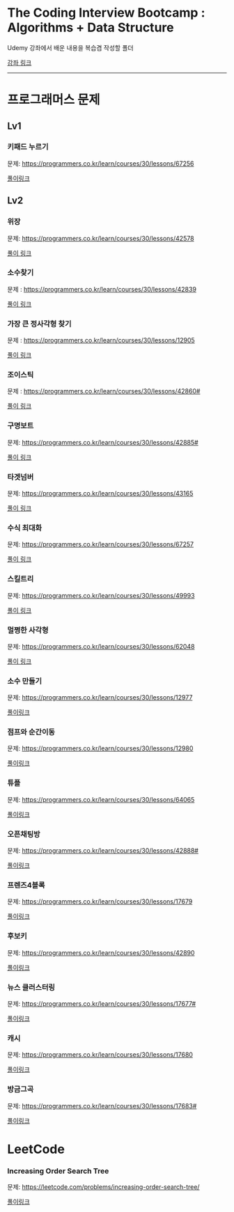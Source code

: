 # The Coding Interview Bootcamp : Algorithms + Data Structure

Udemy 강좌에서 배운 내용을 복습겸 작성할 폴더

[강좌 링크](https://www.udemy.com/course/coding-interview-bootcamp-algorithms-and-data-structure/)

---

# 프로그래머스 문제

## Lv1

### 키패드 누르기

문제: https://programmers.co.kr/learn/courses/30/lessons/67256

[풀이링크](https://github.com/hayoung123/Algorithm-Challenge/blob/master/%ED%94%84%EB%A1%9C%EA%B7%B8%EB%9E%98%EB%A8%B8%EC%8A%A4/Lv1/%ED%82%A4%ED%8C%A8%EB%93%9C%20%EB%88%84%EB%A5%B4%EA%B8%B0.js)

## Lv2

### 위장

문제: https://programmers.co.kr/learn/courses/30/lessons/42578

[풀이 링크](https://github.com/hayoung123/Algorithm-Challenge/blob/master/%ED%94%84%EB%A1%9C%EA%B7%B8%EB%9E%98%EB%A8%B8%EC%8A%A4/Lv2/lv2-%EC%9C%84%EC%9E%A5.js)

### 소수찾기

문제 : https://programmers.co.kr/learn/courses/30/lessons/42839

[풀이 링크](https://github.com/hayoung123/Algorithm-Challenge/blob/master/%ED%94%84%EB%A1%9C%EA%B7%B8%EB%9E%98%EB%A8%B8%EC%8A%A4/Lv2/%EC%86%8C%EC%88%98%EC%B0%BE%EA%B8%B0.js)

### 가장 큰 정사각형 찾기

문제 : https://programmers.co.kr/learn/courses/30/lessons/12905

[풀이 링크](https://github.com/hayoung123/Algorithm-Challenge/blob/master/%ED%94%84%EB%A1%9C%EA%B7%B8%EB%9E%98%EB%A8%B8%EC%8A%A4/Lv2/%EA%B0%80%EC%9E%A5%ED%81%B0%20%EC%A0%95%EC%82%AC%EA%B0%81%ED%98%95%20%EC%B0%BE%EA%B8%B0.js)

### 조이스틱

문제 : https://programmers.co.kr/learn/courses/30/lessons/42860#

[풀이 링크](https://github.com/hayoung123/Algorithm-Challenge/blob/master/%ED%94%84%EB%A1%9C%EA%B7%B8%EB%9E%98%EB%A8%B8%EC%8A%A4/Lv2/%EC%A1%B0%EC%9D%B4%EC%8A%A4%ED%8B%B1.js)

### 구명보트

문제: https://programmers.co.kr/learn/courses/30/lessons/42885#

[풀이 링크](https://github.com/hayoung123/Algorithm-Challenge/blob/master/%ED%94%84%EB%A1%9C%EA%B7%B8%EB%9E%98%EB%A8%B8%EC%8A%A4/Lv2/%EA%B5%AC%EB%AA%85%EB%B3%B4%ED%8A%B8.js)

### 타겟넘버

문제: https://programmers.co.kr/learn/courses/30/lessons/43165

[풀이 링크](https://github.com/hayoung123/Algorithm-Challenge/blob/master/%ED%94%84%EB%A1%9C%EA%B7%B8%EB%9E%98%EB%A8%B8%EC%8A%A4/Lv2/%ED%83%80%EA%B2%9F%EB%84%98%EB%B2%84.js)

### 수식 최대화

문제: https://programmers.co.kr/learn/courses/30/lessons/67257

[풀이 링크](https://github.com/hayoung123/Algorithm-Challenge/blob/master/%ED%94%84%EB%A1%9C%EA%B7%B8%EB%9E%98%EB%A8%B8%EC%8A%A4/Lv2/%EC%88%98%EC%8B%9D%20%EC%B5%9C%EB%8C%80%ED%99%94.js)

### 스킬트리

문제: https://programmers.co.kr/learn/courses/30/lessons/49993

[풀이 링크](https://velog.io/@proshy/%ED%94%84%EB%A1%9C%EA%B7%B8%EB%9E%98%EB%A8%B8%EC%8A%A4JS%EC%8A%A4%ED%82%AC%ED%8A%B8%EB%A6%AC)

### 멀쩡한 사각형

문제: https://programmers.co.kr/learn/courses/30/lessons/62048

[풀이 링크](https://velog.io/@proshy/%ED%94%84%EB%A1%9C%EA%B7%B8%EB%9E%98%EB%A8%B8%EC%8A%A4JS%EB%A9%80%EC%A9%A1%ED%95%9C-%EC%82%AC%EA%B0%81%ED%98%95)

### 소수 만들기

문제: https://programmers.co.kr/learn/courses/30/lessons/12977

[풀이링크](https://velog.io/@proshy/%ED%94%84%EB%A1%9C%EA%B7%B8%EB%9E%98%EB%A8%B8%EC%8A%A4JS%EC%86%8C%EC%88%98-%EB%A7%8C%EB%93%A4%EA%B8%B0)

### 점프와 순간이동

문제: https://programmers.co.kr/learn/courses/30/lessons/12980

[풀이링크](https://velog.io/@proshy/%ED%94%84%EB%A1%9C%EA%B7%B8%EB%9E%98%EB%A8%B8%EC%8A%A4JS%EC%86%8C%EC%88%98-%EB%A7%8C%EB%93%A4%EA%B8%B0)

### 튜플

문제: https://programmers.co.kr/learn/courses/30/lessons/64065

[풀이링크](https://velog.io/@proshy/%ED%94%84%EB%A1%9C%EA%B7%B8%EB%9E%98%EB%A8%B8%EC%8A%A4JS%ED%8A%9C%ED%94%8C)

### 오픈채팅방

문제: https://programmers.co.kr/learn/courses/30/lessons/42888#

[풀이링크](https://velog.io/@proshy/%ED%94%84%EB%A1%9C%EA%B7%B8%EB%9E%98%EB%A8%B8%EC%8A%A4JS%EC%98%A4%ED%94%88%EC%B1%84%ED%8C%85%EB%B0%A9)

### 프렌즈4블록

문제: https://programmers.co.kr/learn/courses/30/lessons/17679

[풀이링크](https://velog.io/@proshy/%ED%94%84%EB%A1%9C%EA%B7%B8%EB%9E%98%EB%A8%B8%EC%8A%A4JS%ED%94%84%EB%A0%8C%EC%A6%884%EB%B8%94%EB%A1%9D)

### 후보키

문제: https://programmers.co.kr/learn/courses/30/lessons/42890

[풀이링크](https://velog.io/@proshy/%ED%94%84%EB%A1%9C%EA%B7%B8%EB%9E%98%EB%A8%B8%EC%8A%A4JS%ED%9B%84%EB%B3%B4%ED%82%A4)

### 뉴스 클러스터링

문제: https://programmers.co.kr/learn/courses/30/lessons/17677#

[풀이링크](https://velog.io/@proshy/%ED%94%84%EB%A1%9C%EA%B7%B8%EB%9E%98%EB%A8%B8%EC%8A%A4JS%EB%89%B4%EC%8A%A4-%ED%81%B4%EB%9F%AC%EC%8A%A4%ED%84%B0%EB%A7%81)

### 캐시

문제: https://programmers.co.kr/learn/courses/30/lessons/17680

[풀이링크](https://velog.io/@proshy/%ED%94%84%EB%A1%9C%EA%B7%B8%EB%9E%98%EB%A8%B8%EC%8A%A4JS%EC%BA%90%EC%8B%9C)

### 방금그곡

문제: https://programmers.co.kr/learn/courses/30/lessons/17683#

[풀이링크](https://velog.io/@proshy/%ED%94%84%EB%A1%9C%EA%B7%B8%EB%9E%98%EB%A8%B8%EC%8A%A4JS%EB%B0%A9%EA%B8%88%EA%B7%B8%EA%B3%A1)

# LeetCode

### Increasing Order Search Tree

문제: https://leetcode.com/problems/increasing-order-search-tree/

[풀이링크](https://velog.io/@proshy/LeetCodeJSIncreasing-Order-Search-Tree)
